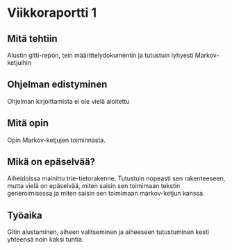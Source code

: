 # Viikkoraportti 1

## Mitä tehtiin 

Alustin gitti-repon, tein määrittelydokumentin ja tutustuin lyhyesti Markov-ketjuihin

## Ohjelman edistyminen

Ohjelman kirjoittamista ei ole vielä aloitettu

## Mitä opin

Opin Markov-ketjujen toiminnasta.

## Mikä on epäselvää?

Aiheidoissa mainittu trie-tietorakenne. Tutustuin nopeasti sen rakenteeseen, mutta vielä on epäselvää, miten saisin sen toimimaan tekstin generoimisessa ja
miten saisin sen toimimaan markov-ketjun kanssa.

## Työaika

Gitin alustaminen, aiheen valitseminen ja aiheeseen tutustuminen kesti yhteensä noin kaksi tuntia.
